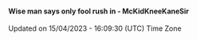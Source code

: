 #### Wise man says only fool rush in - McKidKneeKaneSir
Updated on 15/04/2023 - 16:09:30 (UTC) Time Zone
